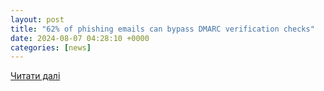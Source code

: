 ```yaml
---
layout: post
title: "62% of phishing emails can bypass DMARC verification checks"
date: 2024-08-07 04:28:10 +0000
categories: [news]
---
```


[Читати далі](https://www.securitymagazine.com/articles/100926-62-of-phishing-emails-can-bypass-dmarc-verification-checks)

